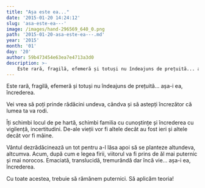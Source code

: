 ```yaml
---
title: "Așa este ea..."
date: '2015-01-20 14:24:12'
slug: 'asa-este-ea---'
image: /images/hand-296569_640_0.png
path: '2015-01-20-asa-este-ea---.md'
year: '2015'
month: '01'
day: '20'
author: 59b473454e63ea7e4713a3d0
description: >-
    Este rară, fragilă, efemeră și totuși nu îndeajuns de prețuită... așa-i ea, încrederea.Vei vrea să poți prinde rădăcini undeva, cândva și să astepți încrezător că lumea ta va rodi.Îți schimbi locul 
---
```

<div class="kg-card-markdown"><p>Este rară, fragilă, efemeră și totuși nu îndeajuns de prețuită... așa-i ea, încrederea.</p>
<p>Vei vrea să poți prinde rădăcini undeva, cândva și să astepți încrezător că lumea ta va rodi.</p>
<p>Îți schimbi locul de pe hartă, schimbi familia cu cunoștințe și încrederea cu vigilență, incertitudini. De-ale vieții vor fi altele decât au fost ieri și altele decât vor fi mâine.</p>
<p>Vântul dezrădăcinează un tot pentru a-l lăsa apoi să se planteze altundeva, altcumva. Acum, după cum e legea firii, viitorul va fi prins de ăl mai puternic și mai norocos. Emaciată, translucidă, tremurândă dar încă vie... așa-i ea, încrederea.</p>
<p>Cu toate acestea, trebuie să rămânem puternici. Să aplicăm teoria!  </p>
</div>
    